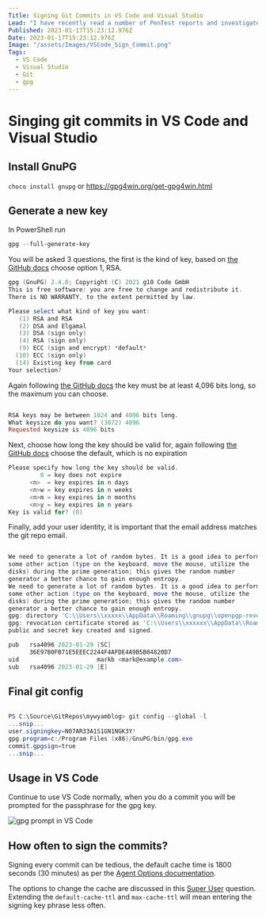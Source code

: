```yaml
---
Title: Signing Git Commits in VS Code and Visual Studio
Lead: "I have recently read a number of PenTest reports and investigated and fixed the vulnerabilities."
Published: 2023-01-17T15:23:12.976Z
Date: 2023-01-17T15:23:12.976Z
Image: "/assets/Images/VSCode_Sign_Commit.png"
Tags:
  - VS Code
  - Visual Studio
  - Git
  - gpg
---
```


# Singing git commits in VS Code and Visual Studio

## Install GnuPG

`choco install gnupg` or https://gpg4win.org/get-gpg4win.html 

## Generate a new key

In PowerShell run

``` powershell
gpg --full-generate-key
```

You will be asked 3 questions, the first is the kind of key, based on [the GitHub docs](https://docs.github.com/en/authentication/managing-commit-signature-verification/generating-a-new-gpg-key) choose option 1, RSA.

``` powershell
gpg (GnuPG) 2.4.0; Copyright (C) 2021 g10 Code GmbH
This is free software: you are free to change and redistribute it.
There is NO WARRANTY, to the extent permitted by law.

Please select what kind of key you want:
   (1) RSA and RSA
   (2) DSA and Elgamal
   (3) DSA (sign only)
   (4) RSA (sign only)
   (9) ECC (sign and encrypt) *default*
  (10) ECC (sign only)
  (14) Existing key from card
Your selection?
```

Again following [the GitHub docs](https://docs.github.com/en/authentication/managing-commit-signature-verification/generating-a-new-gpg-key) the key must be at least 4,096 bits long, so the maximum you can choose.

``` powershell

RSA keys may be between 1024 and 4096 bits long.
What keysize do you want? (3072) 4096
Requested keysize is 4096 bits


```

Next, choose how long the key should be valid for, again following [the GitHub docs](https://docs.github.com/en/authentication/managing-commit-signature-verification/generating-a-new-gpg-key) choose the default, which is no expiration

``` powershell
Please specify how long the key should be valid.
         0 = key does not expire
      <n>  = key expires in n days
      <n>w = key expires in n weeks
      <n>m = key expires in n months
      <n>y = key expires in n years
Key is valid for? (0)
```

Finally, add your user identity, it is important that the email address matches the git repo email.

``` powershell

We need to generate a lot of random bytes. It is a good idea to perform
some other action (type on the keyboard, move the mouse, utilize the
disks) during the prime generation; this gives the random number
generator a better chance to gain enough entropy.
We need to generate a lot of random bytes. It is a good idea to perform
some other action (type on the keyboard, move the mouse, utilize the
disks) during the prime generation; this gives the random number
generator a better chance to gain enough entropy.
gpg: directory 'C:\\Users\\xxxxx\\AppData\\Roaming\\gnupg\\openpgp-revocs.d' created
gpg: revocation certificate stored as 'C:\\Users\\xxxxxx\\AppData\\Roaming\\gnupg\\openpgp-revocs.d\\36E97B0FB71E5EEEC2244F4AFDE4A9B5B04820D7.rev'
public and secret key created and signed.

pub   rsa4096 2023-01-29 [SC]
      36E97B0FB71E5EEEC2244F4AFDE4A9B5B04820D7
uid                      markb <mark@example.com>
sub   rsa4096 2023-01-29 [E]

```


## Final git config

``` powershell

PS C:\Source\GitRepos\mywyamblog> git config --global -l
...snip...
user.signingkey=N07AR33A1S1GN1NGK3Y!
gpg.program=c:/Program Files (x86)/GnuPG/bin/gpg.exe
commit.gpgsign=true
...snip...

```

## Usage in VS Code

Continue to use VS Code normally, when you do a commit you will be prompted for the passphrase for the gpg key.

![gpg prompt in VS Code](/assets/images/VSCode_Sign_Commit.png)

## How often to sign the commits?

Signing every commit can be tedious, the default cache time is 1800 seconds (30 minutes) as per the [Agent Options documentation](https://www.gnupg.org/documentation/manuals/gnupg/Agent-Options.html).

The options to change the cache are discussed in this [Super User](https://superuser.com/questions/624343/keep-gnupg-credentials-cached-for-entire-user-session) question. Extending the `default-cache-ttl` and `max-cache-ttl` will mean entering the signing key phrase less often.
